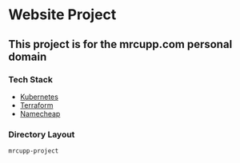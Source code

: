 # Website Project

## This project is for the mrcupp.com personal domain

### Tech Stack

- [Kubernetes](https://kubernetes.io/)
- [Terraform](https://www.terraform.io/)
- [Namecheap](https://www.namecheap.com/)

### Directory Layout
```
mrcupp-project

```
